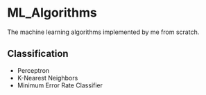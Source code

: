 # ML_Algorithms
The machine learning algorithms implemented by me from scratch. 
## Classification
* Perceptron
* K-Nearest Neighbors
* Minimum Error Rate Classifier
